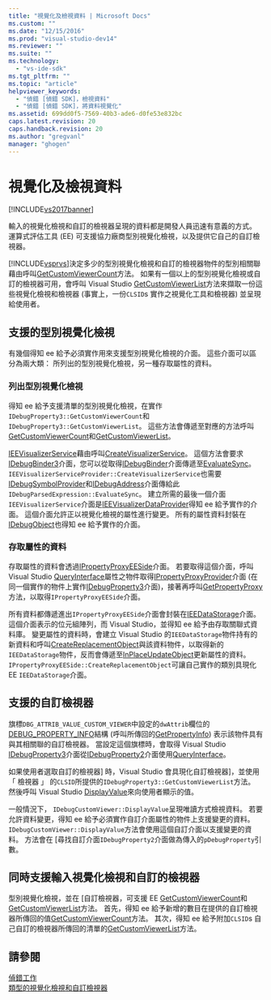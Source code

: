 ```yaml
---
title: "視覺化及檢視資料 | Microsoft Docs"
ms.custom: ""
ms.date: "12/15/2016"
ms.prod: "visual-studio-dev14"
ms.reviewer: ""
ms.suite: ""
ms.technology: 
  - "vs-ide-sdk"
ms.tgt_pltfrm: ""
ms.topic: "article"
helpviewer_keywords: 
  - "偵錯 [偵錯 SDK]，檢視資料"
  - "偵錯 [偵錯 SDK]，將資料視覺化"
ms.assetid: 699dd0f5-7569-40b3-ade6-d0fe53e832bc
caps.latest.revision: 20
caps.handback.revision: 20
ms.author: "gregvanl"
manager: "ghogen"
---
```

# 視覺化及檢視資料
[!INCLUDE[vs2017banner](../../code-quality/includes/vs2017banner.md)]

輸入的視覺化檢視和自訂的檢視器呈現的資料都是開發人員迅速有意義的方式。  運算式評估工具 \(EE\) 可支援協力廠商型別視覺化檢視，以及提供它自己的自訂檢視器。  
  
 [!INCLUDE[vsprvs](../../code-quality/includes/vsprvs_md.md)]決定多少的型別視覺化檢視和自訂的檢視器物件的型別相關聯藉由呼叫[GetCustomViewerCount](../Topic/IDebugProperty3::GetCustomViewerCount.md)方法。  如果有一個以上的型別視覺化檢視或自訂的檢視器可用，會呼叫 Visual Studio [GetCustomViewerList](../../extensibility/debugger/reference/idebugproperty3-getcustomviewerlist.md)方法來擷取一份這些視覺化檢視和檢視器 \(事實上，一份`CLSID`s 實作之視覺化工具和檢視器\) 並呈現給使用者。  
  
## 支援的型別視覺化檢視  
 有幾個得知 ee 給予必須實作用來支援型別視覺化檢視的介面。  這些介面可以區分為兩大類： 所列出的型別視覺化檢視，另一種存取屬性的資料。  
  
### 列出型別視覺化檢視  
 得知 ee 給予支援清單的型別視覺化檢視，在實作`IDebugProperty3::GetCustomViewerCount`和`IDebugProperty3::GetCustomViewerList`。  這些方法會傳遞至對應的方法呼叫[GetCustomViewerCount](../../extensibility/debugger/reference/ieevisualizerservice-getcustomviewercount.md)和[GetCustomViewerList](../../extensibility/debugger/reference/ieevisualizerservice-getcustomviewerlist.md)。  
  
 [IEEVisualizerService](../../extensibility/debugger/reference/ieevisualizerservice.md)藉由呼叫[CreateVisualizerService](../../extensibility/debugger/reference/ieevisualizerserviceprovider-createvisualizerservice.md)。  這個方法會要求[IDebugBinder3](../../extensibility/debugger/reference/idebugbinder3.md)介面，您可以從取得[IDebugBinder](../../extensibility/debugger/reference/idebugbinder.md)介面傳遞至[EvaluateSync](../../extensibility/debugger/reference/idebugparsedexpression-evaluatesync.md)。  `IEEVisualizerServiceProvider::CreateVisualizerService`也需要[IDebugSymbolProvider](../../extensibility/debugger/reference/idebugsymbolprovider.md)和[IDebugAddress](../../extensibility/debugger/reference/idebugaddress.md)介面傳給此`IDebugParsedExpression::EvaluateSync`。  建立所需的最後一個介面`IEEVisualizerService`介面是[IEEVisualizerDataProvider](../../extensibility/debugger/reference/ieevisualizerdataprovider.md)得知 ee 給予實作的介面。  這個介面允許正以視覺化檢視的屬性進行變更。  所有的屬性資料封裝在[IDebugObject](../../extensibility/debugger/reference/idebugobject.md)也得知 ee 給予實作的介面。  
  
### 存取屬性的資料  
 存取屬性的資料會透過[IPropertyProxyEESide](../../extensibility/debugger/reference/ipropertyproxyeeside.md)介面。  若要取得這個介面，呼叫 Visual Studio [QueryInterface](/visual-cpp/atl/queryinterface)屬性之物件取得[IPropertyProxyProvider](../../extensibility/debugger/reference/ipropertyproxyprovider.md)介面 \(在同一個實作的物件上實作[IDebugProperty3](../../extensibility/debugger/reference/idebugproperty3.md)介面\)，接著再呼叫[GetPropertyProxy](../../extensibility/debugger/reference/ipropertyproxyprovider-getpropertyproxy.md)方法，以取得`IPropertyProxyEESide`介面。  
  
 所有資料都傳遞進出`IPropertyProxyEESide`介面會封裝在[IEEDataStorage](../../extensibility/debugger/reference/ieedatastorage.md)介面。  這個介面表示的位元組陣列，而 Visual Studio，並得知 ee 給予由存取關聯式資料庫。  變更屬性的資料時，會建立 Visual Studio 的`IEEDataStorage`物件持有的新資料和呼叫[CreateReplacementObject](../../extensibility/debugger/reference/ipropertyproxyeeside-createreplacementobject.md)與該資料物件，以取得新的`IEEDataStorage`物件，反而會傳遞至[InPlaceUpdateObject](../Topic/IPropertyProxyEESide::InPlaceUpdateObject.md)更新屬性的資料。  `IPropertyProxyEESide::CreateReplacementObject`可讓自己實作的類別具現化 EE `IEEDataStorage`介面。  
  
## 支援的自訂檢視器  
 旗標`DBG_ATTRIB_VALUE_CUSTOM_VIEWER`中設定的`dwAttrib`欄位的[DEBUG\_PROPERTY\_INFO](../../extensibility/debugger/reference/debug-property-info.md)結構 \(呼叫所傳回的[GetPropertyInfo](../../extensibility/debugger/reference/idebugproperty2-getpropertyinfo.md)\) 表示該物件具有與其相關聯的自訂檢視器。  當設定這個旗標時，會取得 Visual Studio [IDebugProperty3](../../extensibility/debugger/reference/idebugproperty3.md)介面從[IDebugProperty2](../../extensibility/debugger/reference/idebugproperty2.md)介面使用[QueryInterface](/visual-cpp/atl/queryinterface)。  
  
 如果使用者選取自訂的檢視器\] 時，Visual Studio 會具現化自訂檢視器\]，並使用 「 檢視器 」 的`CLSID`所提供的`IDebugProperty3::GetCustomViewerList`方法。  然後呼叫 Visual Studio [DisplayValue](../../extensibility/debugger/reference/idebugcustomviewer-displayvalue.md)來向使用者顯示的值。  
  
 一般情況下， `IDebugCustomViewer::DisplayValue`呈現唯讀方式檢視資料。  若要允許資料變更，得知 ee 給予必須實作自訂介面屬性的物件上支援變更的資料。  `IDebugCustomViewer::DisplayValue`方法會使用這個自訂介面以支援變更的資料。  方法會在 \[尋找自訂介面`IDebugProperty2`介面做為傳入的`pDebugProperty`引數。  
  
## 同時支援輸入視覺化檢視和自訂的檢視器  
 型別視覺化檢視，並在 \[自訂檢視器，可支援 EE [GetCustomViewerCount](../Topic/IDebugProperty3::GetCustomViewerCount.md)和[GetCustomViewerList](../../extensibility/debugger/reference/idebugproperty3-getcustomviewerlist.md)方法。  首先，得知 ee 給予新增的數目在提供的自訂檢視器所傳回的值[GetCustomViewerCount](../../extensibility/debugger/reference/ieevisualizerservice-getcustomviewercount.md)方法。  其次，得知 ee 給予附加`CLSID`s 自己自訂的檢視器所傳回的清單的[GetCustomViewerList](../../extensibility/debugger/reference/ieevisualizerservice-getcustomviewerlist.md)方法。  
  
## 請參閱  
 [偵錯工作](../../extensibility/debugger/debugging-tasks.md)   
 [類型的視覺化檢視和自訂檢視器](../../extensibility/debugger/type-visualizer-and-custom-viewer.md)